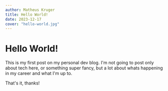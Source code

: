 ```yaml
---
author: Matheus Kruger
title: Hello World!
date: 2023-12-17
cover: "hello-world.jpg"
---
```


# Hello World!

This is my first post on my personal dev blog. I'm not going to post only about tech here, or something super fancy, but a lot about whats happening in my career and what I'm up to.

That's it, thanks!